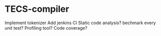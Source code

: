 TECS-compiler
=============

Implement tokenizer
Add jenkins CI
Static code analysis?
bechmark every unit test?
Profiling tool?
Code coverage?
